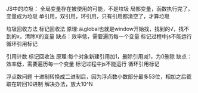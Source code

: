JS中的垃圾：
    全局变量存在被使用的可能，不是垃圾
    局部变量，函数执行完了，变量成为垃圾
    单引用，双引用，环引用，只有引用都清空了，才算垃圾

垃圾回收方法
    标记回收法
    原理:从global也就是window开始找，找到的√，找不到的x，清除X的变量
    缺点：效率低，需要遍历每一个变量
          标记过程中js不能运行
          循环引用标记

引用计数 
    标记回收法
    原理:每个对象新建引用加1，删除引用减1，为0删除
        缺点：效率低，需要遍历每一个变量
          标记过程中js不能运行
          循环引用标记

浮点数问题
    十进制转换成二进制后，因为浮点数小数部分最多53位，相加之后截取在转回10进制
    解决办法，放大10^N